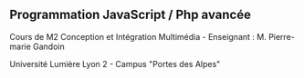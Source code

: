 ## Programmation JavaScript / Php avancée

Cours de M2 Conception et Intégration Multimédia - Enseignant : M. Pierre-marie Gandoin

Université Lumière Lyon 2 - Campus "Portes des Alpes"
